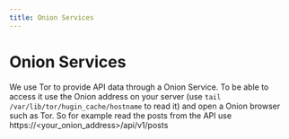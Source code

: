 ```yaml
---
title: Onion Services
---
```


# Onion Services

We use Tor to provide API data through a Onion Service. 
To be able to access it use the Onion address on your server (use `tail /var/lib/tor/hugin_cache/hostname` to read it) 
and open a Onion browser such as Tor. 
So for example read the posts from the API use https://<your_onion_address>/api/v1/posts